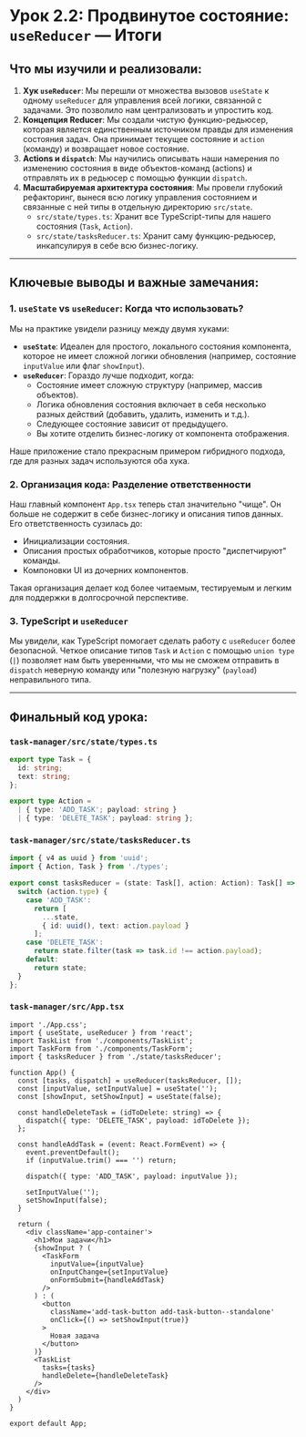 
# Урок 2.2: Продвинутое состояние: `useReducer` — Итоги

## Что мы изучили и реализовали:

1.  **Хук `useReducer`**: Мы перешли от множества вызовов `useState` к одному `useReducer` для управления всей логики, связанной с задачами. Это позволило нам централизовать и упростить код.
2.  **Концепция Reducer**: Мы создали чистую функцию-редьюсер, которая является единственным источником правды для изменения состояния задач. Она принимает текущее состояние и `action` (команду) и возвращает новое состояние.
3.  **Actions и `dispatch`**: Мы научились описывать наши намерения по изменению состояния в виде объектов-команд (actions) и отправлять их в редьюсер с помощью функции `dispatch`.
4.  **Масштабируемая архитектура состояния**: Мы провели глубокий рефакторинг, вынеся всю логику управления состоянием и связанные с ней типы в отдельную директорию `src/state`.
    *   `src/state/types.ts`: Хранит все TypeScript-типы для нашего состояния (`Task`, `Action`).
    *   `src/state/tasksReducer.ts`: Хранит саму функцию-редьюсер, инкапсулируя в себе всю бизнес-логику.

---

## Ключевые выводы и важные замечания:

### 1. `useState` vs `useReducer`: Когда что использовать?

Мы на практике увидели разницу между двумя хуками:

-   **`useState`**: Идеален для простого, локального состояния компонента, которое не имеет сложной логики обновления (например, состояние `inputValue` или флаг `showInput`).
-   **`useReducer`**: Гораздо лучше подходит, когда:
    -   Состояние имеет сложную структуру (например, массив объектов).
    -   Логика обновления состояния включает в себя несколько разных действий (добавить, удалить, изменить и т.д.).
    -   Следующее состояние зависит от предыдущего.
    -   Вы хотите отделить бизнес-логику от компонента отображения.

Наше приложение стало прекрасным примером гибридного подхода, где для разных задач используются оба хука.

### 2. Организация кода: Разделение ответственности

Наш главный компонент `App.tsx` теперь стал значительно "чище". Он больше не содержит в себе бизнес-логику и описания типов данных. Его ответственность сузилась до:
-   Инициализации состояния.
-   Описания простых обработчиков, которые просто "диспетчируют" команды.
-   Компоновки UI из дочерних компонентов.

Такая организация делает код более читаемым, тестируемым и легким для поддержки в долгосрочной перспективе.

### 3. TypeScript и `useReducer`

Мы увидели, как TypeScript помогает сделать работу с `useReducer` более безопасной. Четкое описание типов `Task` и `Action` с помощью `union type` (`|`) позволяет нам быть уверенными, что мы не сможем отправить в `dispatch` неверную команду или "полезную нагрузку" (`payload`) неправильного типа.

---

## Финальный код урока:

### `task-manager/src/state/types.ts`
```ts
export type Task = {
  id: string;
  text: string;
};

export type Action =
  | { type: 'ADD_TASK'; payload: string }
  | { type: 'DELETE_TASK'; payload: string };
```

### `task-manager/src/state/tasksReducer.ts`
```ts
import { v4 as uuid } from 'uuid';
import { Action, Task } from './types';

export const tasksReducer = (state: Task[], action: Action): Task[] => {
  switch (action.type) {
    case 'ADD_TASK':
      return [
        ...state,
        { id: uuid(), text: action.payload }
      ];
    case 'DELETE_TASK':
      return state.filter(task => task.id !== action.payload);
    default:
      return state;
  }
};
```

### `task-manager/src/App.tsx`
```tsx
import './App.css';
import { useState, useReducer } from 'react';
import TaskList from './components/TaskList';
import TaskForm from './components/TaskForm';
import { tasksReducer } from './state/tasksReducer';

function App() {
  const [tasks, dispatch] = useReducer(tasksReducer, []);
  const [inputValue, setInputValue] = useState('');
  const [showInput, setShowInput] = useState(false);

  const handleDeleteTask = (idToDelete: string) => {
    dispatch({ type: 'DELETE_TASK', payload: idToDelete });
  };

  const handleAddTask = (event: React.FormEvent) => {
    event.preventDefault();
    if (inputValue.trim() === '') return;

    dispatch({ type: 'ADD_TASK', payload: inputValue });
    
    setInputValue('');
    setShowInput(false);
  }

  return (
    <div className='app-container'>
      <h1>Мои задачи</h1>
      {showInput ? (
        <TaskForm
          inputValue={inputValue}
          onInputChange={setInputValue}
          onFormSubmit={handleAddTask}
        />
      ) : (
        <button 
          className='add-task-button add-task-button--standalone'
          onClick={() => setShowInput(true)}
        >
          Новая задача
        </button>
      )}
      <TaskList
        tasks={tasks}
        handleDelete={handleDeleteTask}
      />
    </div>
  )
}

export default App;
``` 